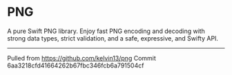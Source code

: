 #  PNG

A pure Swift PNG library. Enjoy fast PNG encoding and decoding with strong data types, strict validation, and a safe, expressive, and Swifty API.

---

Pulled from https://github.com/kelvin13/png
Commit 6aa3218cfd41664262b67fbc346fcb6a791504cf
